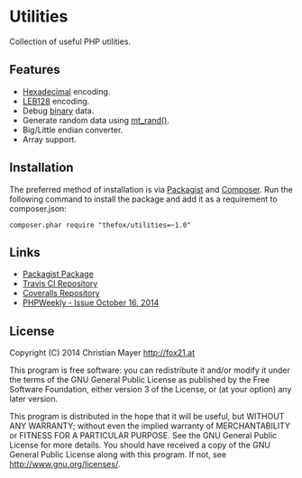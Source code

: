 # Utilities
Collection of useful PHP utilities.

## Features
- [Hexadecimal](https://en.wikipedia.org/wiki/Hexadecimal) encoding.
- [LEB128](https://en.wikipedia.org/wiki/LEB128) encoding.
- Debug [binary](https://en.wikipedia.org/wiki/Binary_number) data.
- Generate random data using [mt_rand()](http://php.net/manual/en/function.mt-rand.php).
- Big/Little endian converter.
- Array support.

## Installation
The preferred method of installation is via [Packagist](https://packagist.org/packages/thefox/utilities) and [Composer](https://getcomposer.org/). Run the following command to install the package and add it as a requirement to composer.json:

	composer.phar require "thefox/utilities=~1.0"

## Links
- [Packagist Package](https://packagist.org/packages/thefox/utilities)
- [Travis CI Repository](https://travis-ci.org/TheFox/utilities)
- [Coveralls Repository](https://coveralls.io/r/TheFox/utilities)
- [PHPWeekly - Issue October 16, 2014](http://www.phpweekly.com/archive/2014-10-16.html)

## License
Copyright (C) 2014 Christian Mayer <http://fox21.at>

This program is free software: you can redistribute it and/or modify it under the terms of the GNU General Public License as published by the Free Software Foundation, either version 3 of the License, or (at your option) any later version.

This program is distributed in the hope that it will be useful, but WITHOUT ANY WARRANTY; without even the implied warranty of MERCHANTABILITY or FITNESS FOR A PARTICULAR PURPOSE. See the GNU General Public License for more details. You should have received a copy of the GNU General Public License along with this program. If not, see <http://www.gnu.org/licenses/>.
